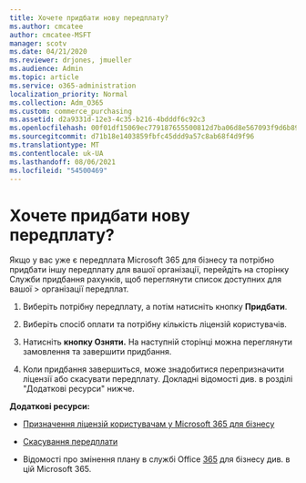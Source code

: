 ```yaml
---
title: Хочете придбати нову передплату?
ms.author: cmcatee
author: cmcatee-MSFT
manager: scotv
ms.date: 04/21/2020
ms.reviewer: drjones, jmueller
ms.audience: Admin
ms.topic: article
ms.service: o365-administration
localization_priority: Normal
ms.collection: Adm_O365
ms.custom: commerce_purchasing
ms.assetid: d2a9331d-12e3-4c35-b216-4bdddf6c92c3
ms.openlocfilehash: 00f01df15069ec779187655500812d7ba06d8e567093f9d6b89f96fe8e57a2dc
ms.sourcegitcommit: d71b18e1403859fbfc45ddd9a57c8ab68f4d9f96
ms.translationtype: MT
ms.contentlocale: uk-UA
ms.lasthandoff: 08/06/2021
ms.locfileid: "54500469"
---
```

# <a name="looking-to-buy-a-new-subscription"></a>Хочете придбати нову передплату?

Якщо у вас уже є передплата Microsoft 365 для бізнесу та потрібно придбати  іншу передплату для вашої організації, перейдіть на сторінку Служби придбання рахунків, щоб переглянути список доступних для вашої \> [](https://go.microsoft.com/fwlink/p/?linkid=868433) організації передплат.
 
1. Виберіть потрібну передплату, а потім натисніть кнопку **Придбати**.

2. Виберіть спосіб оплати та потрібну кількість ліцензій користувачів.

3. Натисніть **кнопку Озняти.** На наступній сторінці можна переглянути замовлення та завершити придбання.

4. Коли придбання завершиться, може знадобитися перепризначити ліцензії або скасувати передплату. Докладні відомості див. в розділі "Додаткові ресурси" нижче.

 **Додаткові ресурси:**
  
- [Призначення ліцензій користувачам у Microsoft 365 для бізнесу](/microsoft-365/admin/add-users/add-users)
    
- [Скасування передплати](/microsoft-365/commerce/subscriptions/cancel-your-subscription)
    
- Відомості про змінення плану в службі Office [365](/microsoft-365/commerce/subscriptions/switch-to-a-different-plan) для бізнесу див. в цій Microsoft 365.